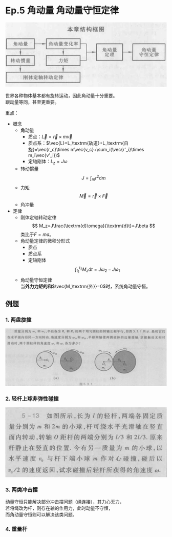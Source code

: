 # Ep.5 角动量 角动量守恒定律

![知识框图](images/5-Angular_Momentum--03-14_16-27-20.png)

世界各种物体基本都有旋转运动，因此角动量十分重要。  
跟动量等同，甚至更重要。

重点：

* 概念
  * 角动量
    * 质点：$\vec{L}=\vec{r}\times m\vec{v}$
    * 质点系：$\vec{L}=L_\textrm{轨道}+L_\textrm{自旋}=\vec{r_c}\times m\vec{v_c}+\sum_i(\vec{r'_i}\times m_i\vec{v'_i})$
    * 定轴刚体：$L_z=J\omega$
  * 转动惯量
    $$
    J=\int_m r^2\textrm{d}m
    $$
  * 力矩
    $$
    \vec{M}=\vec{r}\times\vec{F}
    $$
  * 角冲量
* 定律
  * 刚体定轴转动定律
    $$
    M_z=J\frac{\textrm{d}\omega}{\textrm{d}t}=J\beta
    $$
    类比于$F=ma$。
  * 角动量定律的微积分形式
    * 质点
    * 质点系
    * 定轴刚体  
      $$
      \int_{t_1}^{t_2}M_z\textrm{d}t=J\omega_2-J\omega_1
      $$
  * 角动量守恒定律  
    当**外力力矩的和**$\vec{M_\textrm{外}}=0$时，系统角动量守恒。

## 例题

### 1. 两盘旋撞

![图 4](images/5-Angular_Momentum--03-21_17-31-11.png)

### 2. 轻杆上球非弹性碰撞

![图 3](images/5-Angular_Momentum--03-21_17-30-45.png)

### 3. 两类冲击摆

动量守恒只能解决部分冲击摆问题（绳连接），其力心无力，  
若将绳改为杆，则存在轴的作用力，此时动量不守恒，  
而角动量守恒则可以解决该类问题。



### 4. 重量杆
